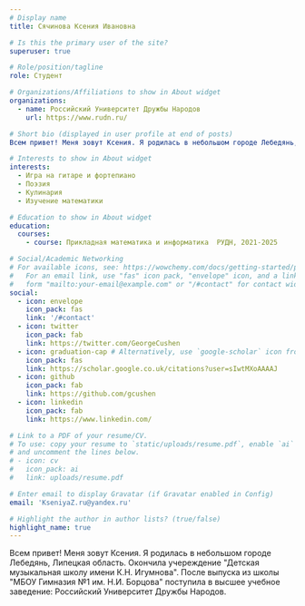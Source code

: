 ```yaml
---
# Display name
title: Сячинова Ксения Ивановна 

# Is this the primary user of the site?
superuser: true

# Role/position/tagline
role: Студент 

# Organizations/Affiliations to show in About widget
organizations:
  - name: Российский Университет Дружбы Народов
    url: https://www.rudn.ru/

# Short bio (displayed in user profile at end of posts)
Всем привет! Меня зовут Ксения. Я родилась в небольшом городе Лебедянь, Липецкая область. Окончила учереждение "Детская музыкальная школу имени К.Н. Игумнова". После выпуска из школы "МБОУ Гимназия №1 им. Н.И. Борцова" поступила в высшее учебное заведение: Российский Университет Дружбы Народов.

# Interests to show in About widget
interests:
  - Игра на гитаре и фортепиано
  - Поэзия
  - Кулинария
  - Изучение математики

# Education to show in About widget
education:
  courses:
    - course: Прикладная математика и информатика  РУДН, 2021-2025

# Social/Academic Networking
# For available icons, see: https://wowchemy.com/docs/getting-started/page-builder/#icons
#   For an email link, use "fas" icon pack, "envelope" icon, and a link in the
#   form "mailto:your-email@example.com" or "/#contact" for contact widget.
social:
  - icon: envelope
    icon_pack: fas
    link: '/#contact'
  - icon: twitter
    icon_pack: fab
    link: https://twitter.com/GeorgeCushen
  - icon: graduation-cap # Alternatively, use `google-scholar` icon from `ai` icon pack
    icon_pack: fas
    link: https://scholar.google.co.uk/citations?user=sIwtMXoAAAAJ
  - icon: github
    icon_pack: fab
    link: https://github.com/gcushen
  - icon: linkedin
    icon_pack: fab
    link: https://www.linkedin.com/

# Link to a PDF of your resume/CV.
# To use: copy your resume to `static/uploads/resume.pdf`, enable `ai` icons in `params.toml`,
# and uncomment the lines below.
# - icon: cv
#   icon_pack: ai
#   link: uploads/resume.pdf

# Enter email to display Gravatar (if Gravatar enabled in Config)
email: 'KseniyaZ.ru@yandex.ru'

# Highlight the author in author lists? (true/false)
highlight_name: true
---
```


Всем привет! Меня зовут Ксения. Я родилась в небольшом городе Лебедянь, Липецкая область. Окончила учереждение "Детская музыкальная школу имени К.Н. Игумнова". После выпуска из школы "МБОУ Гимназия №1 им. Н.И. Борцова" поступила в высшее учебное заведение: Российский Университет Дружбы Народов.

